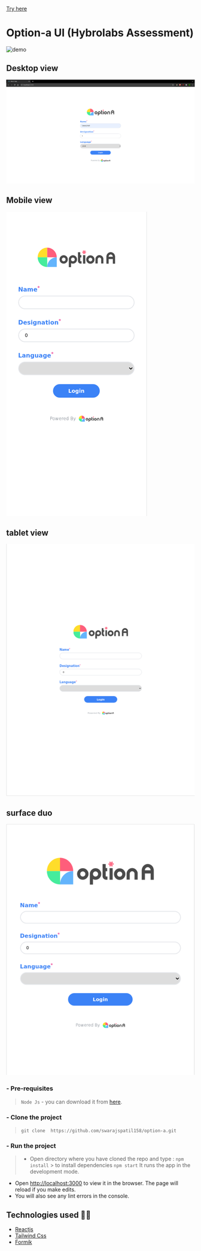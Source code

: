 [Try here](https://swarajspatil158.github.io/option-a/build/)

# Option-a UI (Hybrolabs Assessment)
![demo](./src/assets/option-a.gif)
## Desktop view
![desktop](https://github.com/swarajspatil158/option-a/blob/main/src/assets/op-a1.png)
## Mobile view
![mobile](https://github.com/swarajspatil158/option-a/blob/main/src/assets/opa2.png)
## tablet view
![tablet](https://github.com/swarajspatil158/option-a/blob/main/src/assets/opa3.png)
## surface duo
![surface duo](https://github.com/swarajspatil158/option-a/blob/main/src/assets/opa4.png)

### - Pre-requisites
> `Node Js` - you can download it from [here](https://nodejs.org/en/).
### - Clone the project
>``` git clone  https://github.com/swarajspatil158/option-a.git ```
### - Run the project
> - Open directory where you have cloned the repo and type :
`npm install` > to install dependencies
`npm start` It runs the app in the development mode.
- Open [http://localhost:3000](http://localhost:3000) to view it in the browser.
The page will reload if you make edits.
- You will also see any lint errors in the console.
## Technologies used :technologist:
- [Reactjs](https://reactjs.org/)
- [Tailwind Css](https://tailwindcss.com/)
- [Formik](https://formik.org/)
